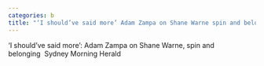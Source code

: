 ```yaml
---
categories: b
title: "‘I should’ve said more’ Adam Zampa on Shane Warne spin and belonging  Sydney Morning Herald"
---
```

‘I should’ve said more’: Adam Zampa on Shane Warne, spin and belonging&nbsp;&nbsp;Sydney Morning Herald